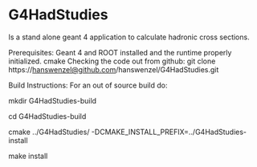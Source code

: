# G4HadStudies
Is a stand alone geant 4 application to calculate hadronic cross sections. 

Prerequisites: Geant 4 and ROOT installed and the runtime properly initialized.  cmake 
Checking the code out from github:
git clone https://hanswenzel@github.com/hanswenzel/G4HadStudies.git

Build Instructions:
For an out of source build do:

mkdir G4HadStudies-build

cd G4HadStudies-build

cmake ../G4HadStudies/ -DCMAKE_INSTALL_PREFIX=../G4HadStudies-install

make install


